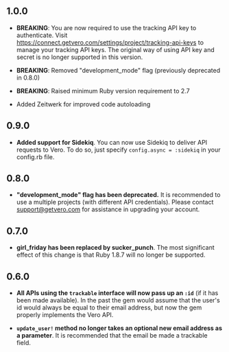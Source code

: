 ## 1.0.0

- **BREAKING**: You are now required to use the tracking API key to authenticate. Visit https://connect.getvero.com/settings/project/tracking-api-keys to manage your tracking API keys. The original way of using API key and secret is no longer supported in this version.

- **BREAKING**: Removed "development_mode" flag (previously deprecated in 0.8.0)

- **BREAKING**: Raised minimum Ruby version requirement to 2.7

- Added Zeitwerk for improved code autoloading

## 0.9.0

- **Added support for Sidekiq**. You can now use Sidekiq to deliver API requests to Vero. To do so, just specify `config.async = :sidekiq` in your config.rb file.

## 0.8.0

- **"development_mode" flag has been deprecated.** It is recommended to use a multiple projects (with different API credentials). Please contact support@getvero.com for assistance in upgrading your account.

## 0.7.0

- **girl_friday has been replaced by sucker_punch**. The most significant effect of this change is that Ruby 1.8.7 will no longer be supported.

## 0.6.0

- **All APIs using the `trackable` interface will now pass up an `:id`** (if it has been made available). In the past the gem would assume that the user's id would always be equal to their email address, but now the gem properly implements the Vero API.

- **`update_user!` method no longer takes an optional new email address as a parameter**. It is recommended that the email be made a trackable field.
